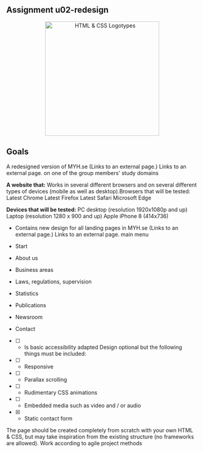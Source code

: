 ## Assignment u02-redesign

<div  align="center">

<img  width="300"  src="https://miro.medium.com/max/792/1*lJ32Bl-lHWmNMUSiSq17gQ.png"  alt="HTML & CSS Logotypes">

</div>

## Goals

A redesigned version of MYH.se (Links to an external page.) Links to an external page. on one of the group members' study domains

**A website that:**
Works in several different browsers and on several different types of devices (mobile as well as desktop).Browsers that will be tested:
Latest Chrome
Latest Firefox
Latest Safari
Microsoft Edge

**Devices that will be tested:**
PC desktop (resolution 1920x1080p and up)
Laptop (resolution 1280 x 900 and up)
Apple iPhone 8 (414x736)

- Contains new design for all landing pages in MYH.se (Links to an external page.) Links to an external page. main menu

- Start
- About us
- Business areas
- Laws, regulations, supervision
- Statistics
- Publications
- Newsroom
- Contact

- [ ] - Is basic accessibility adapted
    Design optional but the following things must be included:
- [ ] - Responsive

- [ ] - Parallax scrolling

- [ ] - Rudimentary CSS animations

- [ ] - Embedded media such as video and / or audio

- [x] - Static contact form

The page should be created completely from scratch with your own HTML & CSS, but may take inspiration from the existing structure (no frameworks are allowed).
Work according to agile project methods
